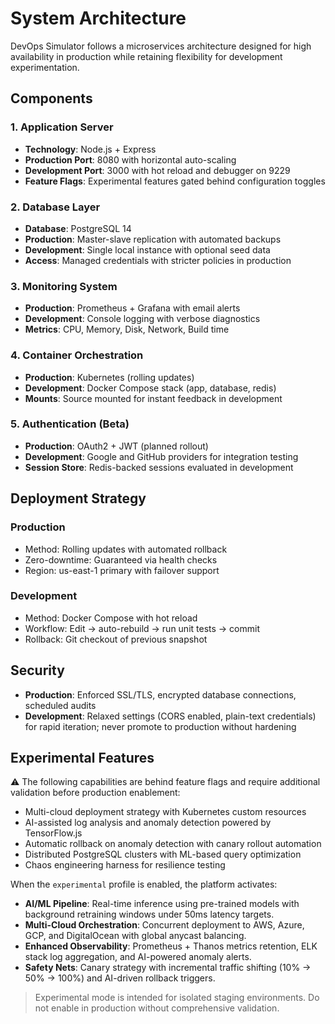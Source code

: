 # System Architecture

DevOps Simulator follows a microservices architecture designed for high availability in production while retaining flexibility for development experimentation.

## Components

### 1. Application Server
- **Technology**: Node.js + Express
- **Production Port**: 8080 with horizontal auto-scaling
- **Development Port**: 3000 with hot reload and debugger on 9229
- **Feature Flags**: Experimental features gated behind configuration toggles

### 2. Database Layer
- **Database**: PostgreSQL 14
- **Production**: Master-slave replication with automated backups
- **Development**: Single local instance with optional seed data
- **Access**: Managed credentials with stricter policies in production

### 3. Monitoring System
- **Production**: Prometheus + Grafana with email alerts
- **Development**: Console logging with verbose diagnostics
- **Metrics**: CPU, Memory, Disk, Network, Build time

### 4. Container Orchestration
- **Production**: Kubernetes (rolling updates)
- **Development**: Docker Compose stack (app, database, redis)
- **Mounts**: Source mounted for instant feedback in development

### 5. Authentication (Beta)
- **Production**: OAuth2 + JWT (planned rollout)
- **Development**: Google and GitHub providers for integration testing
- **Session Store**: Redis-backed sessions evaluated in development

## Deployment Strategy

### Production
- Method: Rolling updates with automated rollback
- Zero-downtime: Guaranteed via health checks
- Region: us-east-1 primary with failover support

### Development
- Method: Docker Compose with hot reload
- Workflow: Edit → auto-rebuild → run unit tests → commit
- Rollback: Git checkout of previous snapshot

## Security
- **Production**: Enforced SSL/TLS, encrypted database connections, scheduled audits
- **Development**: Relaxed settings (CORS enabled, plain-text credentials) for rapid iteration; never promote to production without hardening

## Experimental Features
⚠️ The following capabilities are behind feature flags and require additional validation before production enablement:
- Multi-cloud deployment strategy with Kubernetes custom resources
- AI-assisted log analysis and anomaly detection powered by TensorFlow.js
- Automatic rollback on anomaly detection with canary rollout automation
- Distributed PostgreSQL clusters with ML-based query optimization
- Chaos engineering harness for resilience testing

When the `experimental` profile is enabled, the platform activates:

- **AI/ML Pipeline**: Real-time inference using pre-trained models with background retraining windows under 50ms latency targets.
- **Multi-Cloud Orchestration**: Concurrent deployment to AWS, Azure, GCP, and DigitalOcean with global anycast balancing.
- **Enhanced Observability**: Prometheus + Thanos metrics retention, ELK stack log aggregation, and AI-powered anomaly alerts.
- **Safety Nets**: Canary strategy with incremental traffic shifting (10% → 50% → 100%) and AI-driven rollback triggers.

> Experimental mode is intended for isolated staging environments. Do not enable in production without comprehensive validation.

